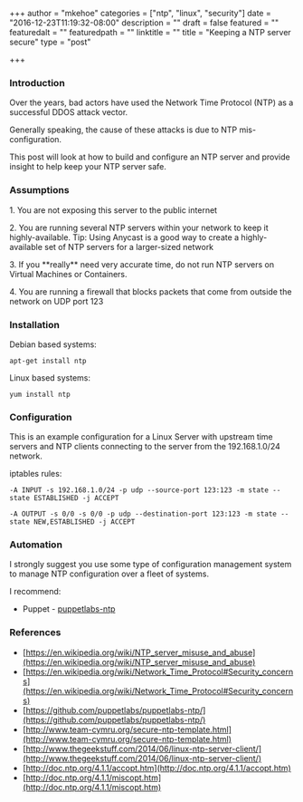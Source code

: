 +++
author = "mkehoe"
categories = ["ntp", "linux", "security"]
date = "2016-12-23T11:19:32-08:00"
description = ""
draft = false
featured = ""
featuredalt = ""
featuredpath = ""
linktitle = ""
title = "Keeping a NTP server secure"
type = "post"

+++
### Introduction

Over the years, bad actors have used the Network Time Protocol (NTP) as a successful DDOS attack vector.

Generally speaking, the cause of these attacks is due to NTP mis-configuration.

This post will look at how to build and configure an NTP server and provide insight to help keep your NTP server safe.

### Assumptions

1\. You are not exposing this server to the public internet

2\. You are running several NTP servers within your network to keep it highly-available. Tip: Using Anycast is a good way to create a highly-available set of NTP servers for a larger-sized network

3\. If you \*\*really\*\* need very accurate time, do not run NTP servers on Virtual Machines or Containers.

4\. You are running a firewall that blocks packets that come from outside the network on UDP port 123

### Installation

Debian based systems:

`apt-get install ntp`

Linux based systems:

`yum install ntp`

### Configuration
This is an example configuration for a Linux Server with upstream time servers and NTP clients connecting to the server from the 192.168.1.0/24 network.
<script src="https://gist.github.com/michael-kehoe/3671aefc504de4895a151532025ff680.js"></script>

iptables rules:

`-A INPUT -s 192.168.1.0/24 -p udp --source-port 123:123 -m state --state ESTABLISHED -j ACCEPT`

`-A OUTPUT -s 0/0 -s 0/0 -p udp --destination-port 123:123 -m state --state NEW,ESTABLISHED -j ACCEPT`

### Automation

I strongly suggest you use some type of configuration management system to manage NTP configuration over a fleet of systems.

I recommend:

* Puppet - [puppetlabs-ntp](https://github.com/puppetlabs/puppetlabs-ntp)

### References
* [https://en.wikipedia.org/wiki/NTP_server_misuse_and_abuse](https://en.wikipedia.org/wiki/NTP_server_misuse_and_abuse)
* [https://en.wikipedia.org/wiki/Network_Time_Protocol#Security_concerns](https://en.wikipedia.org/wiki/Network_Time_Protocol#Security_concerns)
* [https://github.com/puppetlabs/puppetlabs-ntp/](https://github.com/puppetlabs/puppetlabs-ntp/)
* [http://www.team-cymru.org/secure-ntp-template.html](http://www.team-cymru.org/secure-ntp-template.html)
* [http://www.thegeekstuff.com/2014/06/linux-ntp-server-client/](http://www.thegeekstuff.com/2014/06/linux-ntp-server-client/)
* [http://doc.ntp.org/4.1.1/accopt.htm](http://doc.ntp.org/4.1.1/accopt.htm)
* [http://doc.ntp.org/4.1.1/miscopt.htm](http://doc.ntp.org/4.1.1/miscopt.htm)